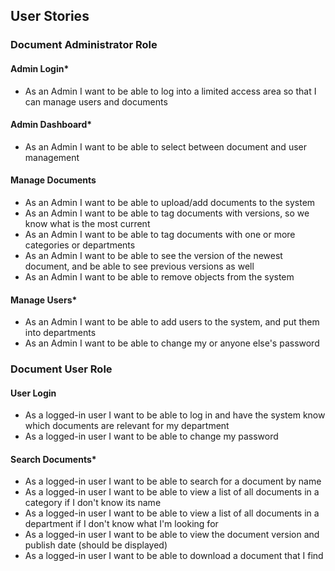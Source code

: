 ## User Stories

### Document Administrator Role

#### Admin Login*
* As an Admin I want to be able to log into a limited access area so that I can manage users and documents

#### Admin Dashboard*
* As an Admin I want to be able to select between document and user management

#### Manage Documents
* As an Admin I want to be able to upload/add documents to the system
* As an Admin I want to be able to tag documents with versions, so we know what is the most current
* As an Admin I want to be able to tag documents with one or more categories or departments
* As an Admin I want to be able to see the version of the newest document, and be able to see previous versions as well
* As an Admin I want to be able to remove objects from the system

#### Manage Users*
* As an Admin I want to be able to add users to the system, and put them into departments
* As an Admin I want to be able to change my or anyone else's password


### Document User Role

#### User Login
* As a logged-in user I want to be able to log in and have the system know which documents are relevant for my department
* As a logged-in user I want to be able to change my password

#### Search Documents*
* As a logged-in user I want to be able to search for a document by name
* As a logged-in user I want to be able to view a list of all documents in a category if I don't know its name 
* As a logged-in user I want to be able to view a list of all documents in a department if I don't know what I'm looking for
* As a logged-in user I want to be able to view the document version and publish date (should be displayed)
* As a logged-in user I want to be able to download a document that I find


